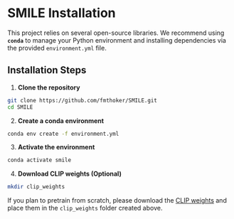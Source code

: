 # SMILE Installation

This project relies on several open-source libraries. We recommend using **`conda`** to manage your Python environment and installing dependencies via the provided `environment.yml` file.

## Installation Steps
1. **Clone the repository**
```bash
git clone https://github.com/fmthoker/SMILE.git
cd SMILE
```
2. **Create a conda environment**
```bash
conda env create -f environment.yml
```
3. **Activate the environment**
```bash
conda activate smile
```
4. **Download CLIP weights (Optional)**
```bash
mkdir clip_weights
```
If you plan to pretrain from scratch, please download the [CLIP weights](https://huggingface.co/fmthoker/SMILE/resolve/main/clip_weights/ViT-B-16.pt) and place them in the `clip_weights` folder created above.

